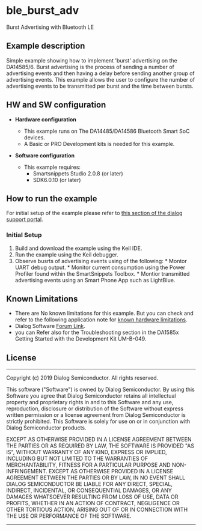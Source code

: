 # ble_burst_adv

Burst Advertising with Bluetooth LE

## Example description

Simple example showing how to implement 'burst' advertising on the DA14585/6. Burst 
advertising is the process of sending a number of advertising events and then having 
a delay before sending another group of advertising events. This example allows the 
user to configure the number of advertising events to be transmitted per burst and 
the time between bursts. 
	
## HW and SW configuration


* **Hardware configuration**

	- This example runs on The DA14485/DA14586 Bluetooth Smart SoC devices.
	- A Basic or PRO Development kits is needed for this example.
	
* **Software configuration**

	- This example requires:
        * Smartsnippets Studio 2.0.8 (or later)
        * SDK6.0.10 (or later)

## How to run the example

For initial setup of the example please refer to [this section of the dialog support portal](https://support.dialog-semiconductor.com/resource/da1458x-example-setup).

### Initial Setup

1.  Build and download the example using the Keil IDE. 
2.  Run the example using the Keil debugger.
3.  Observe busrts of advertising events using of the following:
        * Montor UART debug output.
        * Monitor current consumption using the Power Profiler found within the SmartSnippets Toolbox.
        * Montior transmitted advertising events using an Smart Phone App such as LightBlue.

## Known Limitations


- There are No known limitations for this example. But you can check and refer to the following application note for
[known hardware limitations](https://support.dialog-semiconductor.com/system/files/resources/DA1458x-KnownLimitations_2018_02_06.pdf "known hardware limitations").
- Dialog Software [Forum Link](https://support.dialog-semiconductor.com/forums/dialog-smartbond-bluetooth-low-energy-%E2%80%93-software "Forum Link").
- you can Refer also for the Troubleshooting section in the DA1585x Getting Started with the Development Kit UM-B-049.


## License


**************************************************************************************

 Copyright (c) 2019 Dialog Semiconductor. All rights reserved.

 This software ("Software") is owned by Dialog Semiconductor. By using this Software
 you agree that Dialog Semiconductor retains all intellectual property and proprietary
 rights in and to this Software and any use, reproduction, disclosure or distribution
 of the Software without express written permission or a license agreement from Dialog
 Semiconductor is strictly prohibited. This Software is solely for use on or in
 conjunction with Dialog Semiconductor products.

 EXCEPT AS OTHERWISE PROVIDED IN A LICENSE AGREEMENT BETWEEN THE PARTIES OR AS
 REQUIRED BY LAW, THE SOFTWARE IS PROVIDED "AS IS", WITHOUT WARRANTY OF ANY KIND,
 EXPRESS OR IMPLIED, INCLUDING BUT NOT LIMITED TO THE WARRANTIES OF MERCHANTABILITY,
 FITNESS FOR A PARTICULAR PURPOSE AND NON-INFRINGEMENT. EXCEPT AS OTHERWISE PROVIDED
 IN A LICENSE AGREEMENT BETWEEN THE PARTIES OR BY LAW, IN NO EVENT SHALL DIALOG
 SEMICONDUCTOR BE LIABLE FOR ANY DIRECT, SPECIAL, INDIRECT, INCIDENTAL, OR
 CONSEQUENTIAL DAMAGES, OR ANY DAMAGES WHATSOEVER RESULTING FROM LOSS OF USE, DATA OR
 PROFITS, WHETHER IN AN ACTION OF CONTRACT, NEGLIGENCE OR OTHER TORTIOUS ACTION,
 ARISING OUT OF OR IN CONNECTION WITH THE USE OR PERFORMANCE OF THE SOFTWARE.

**************************************************************************************
